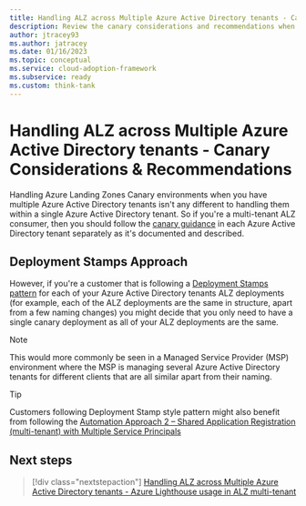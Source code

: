 ```yaml
---
title: Handling ALZ across Multiple Azure Active Directory tenants - Canary Considerations & Recommendations
description: Review the canary considerations and recommendations when handling multiple Azure Active Directory tenants alongside Azure Landing Zones
author: jtracey93
ms.author: jatracey
ms.date: 01/16/2023
ms.topic: conceptual
ms.service: cloud-adoption-framework
ms.subservice: ready
ms.custom: think-tank
---
```


# Handling ALZ across Multiple Azure Active Directory tenants - Canary Considerations & Recommendations

Handling Azure Landing Zones Canary environments when you have multiple Azure Active Directory tenants isn't any different to handling them within a single Azure Active Directory tenant. So if you're a multi-tenant ALZ consumer, then you should follow the [canary guidance](/azure/cloud-adoption-framework/ready/enterprise-scale/testing-approach) in each Azure Active Directory tenant separately as it's documented and described.

## Deployment Stamps Approach

However, if you're a customer that is following a [Deployment Stamps pattern](/azure/architecture/patterns/deployment-stamp) for each of your Azure Active Directory tenants ALZ deployments (for example, each of the ALZ deployments are the same in structure, apart from a few naming changes) you might decide that you only need to have a single canary deployment as all of your ALZ deployments are the same.

>[!NOTE]
> This would more commonly be seen in a Managed Service Provider (MSP) environment where the MSP is managing several Azure Active Directory tenants for different clients that are all similar apart from their naming.

>[!TIP]
> Customers following Deployment Stamp style pattern might also benefit from following the [Automation Approach 2 – Shared Application Registration (multi-tenant) with Multiple Service Principals](multiple-aad-tenants-in-alz-handling-automation.md#approach-2--shared-application-registration-multi-tenant-with-multiple-service-principals)

## Next steps

> [!div class="nextstepaction"]
> [Handling ALZ across Multiple Azure Active Directory tenants - Azure Lighthouse usage in ALZ multi-tenant](multiple-aad-tenants-in-alz-handling-automation.md)